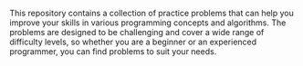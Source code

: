 This repository contains a collection of practice problems that can help you improve your skills in various programming concepts and algorithms. The problems are designed to be challenging and cover a wide range of difficulty levels, so whether you are a beginner or an experienced programmer, you can find problems to suit your needs.
